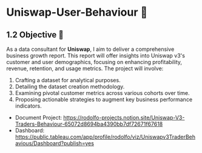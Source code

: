 # Uniswap-User-Behaviour 🦄
 
## 1.2 Objective 🎯

As a data consultant for **Uniswap**, I aim to deliver a comprehensive business growth report. This report will offer insights into Uniswap v3's customer and user demographics, focusing on enhancing profitability, revenue, retention, and usage metrics. The project will involve:

1. Crafting a dataset for analytical purposes.
2. Detailing the dataset creation methodology.
3. Examining pivotal customer metrics across various cohorts over time.
4. Proposing actionable strategies to augment key business performance indicators.

- Document Project: https://rodolfo-projects.notion.site/Uniswap-V3-Traders-Behaviour-65072d8694ba4390bb7df72671f67618
- Dashboard: https://public.tableau.com/app/profile/rodolfo/viz/Uniswapv3TraderBehavious/Dashboard?publish=yes
